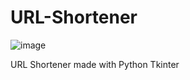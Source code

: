# URL-Shortener
![image](https://github.com/user-attachments/assets/750a7fbd-0a15-41d0-b626-0a1704395300)

URL Shortener made with Python Tkinter
